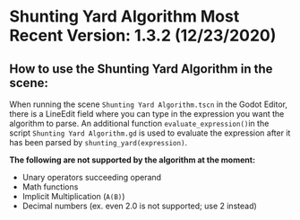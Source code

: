 # Shunting Yard Algorithm Most Recent Version: 1.3.2 (12/23/2020)

## How to use the Shunting Yard Algorithm in the scene:

When running the scene `Shunting Yard Algorithm.tscn` in the Godot Editor, there is a LineEdit field where you can type in the expression you want the algorithm to parse. An
additional function `evaluate_expression()`in the script `Shunting Yard Algorithm.gd` is used to evaluate the expression after it has been parsed by `shunting_yard(expression)`.

**The following are not supported by the algorithm at the moment:**
* Unary operators succeeding operand
* Math functions
* Implicit Multiplication (`A(B)`)
* Decimal numbers (ex. even 2.0 is not supported; use 2 instead)
